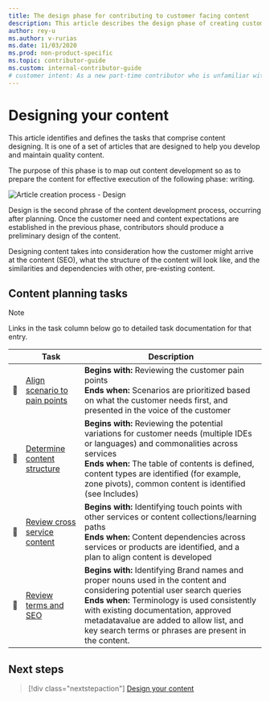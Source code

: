 ```yaml
---
title: The design phase for contributing to customer facing content
description: This article describes the design phase of creating customer facing content
author: rey-u
ms.author: v-rurias
ms.date: 11/03/2020
ms.prod: non-product-specific
ms.topic: contributor-guide
ms.custom: internal-contributor-guide
# customer intent: As a new part-time contributor who is unfamiliar with the design phase of content develop I need how to design my content so it maximally aligns with existing content and addresses customer needs.
---
```


# Designing your content

This article identifies and defines the tasks that comprise content designing. It is one of a set of articles that are designed to help you develop and maintain quality content.

The purpose of this phase is to map out content development so as to prepare the content for effective execution of the following phase: writing.

![Article creation process - Design](./media/content-dev/2-design.svg)
<!--- this image should be 3 to 5 process buckets that reflect the work of planning --->

Design is the second phrase of the content development process, occurring after planning. Once the customer need and content expectations are established in the previous phase, contributors should produce a preliminary design of the content.

Designing content takes into consideration how the customer might arrive at the content (SEO), what the structure of the content will look like, and the similarities and dependencies with other, pre-existing content.

## Content planning tasks

> [!NOTE]
> Links in the task column below go to detailed task documentation for that entry.

|  | Task | Description |
|-|-|-|
|  | [Align scenario to pain points]() | **Begins with:** Reviewing the customer pain points <br>**Ends when:** Scenarios are prioritized based on what the customer needs first, and presented in the voice of the customer|
|  | [Determine content structure]() | **Begins with:** Reviewing the potential variations for customer needs (multiple IDEs or languages) and commonalities across services <br>**Ends when:** The table of contents is defined, content types are identified (for example, zone pivots), common content is identified (see Includes)|
|  | [Review cross service content]() | **Begins with:** Identifying touch points with other services or content collections/learning paths<br>**Ends when:** Content dependencies across services or products are identified, and a plan to align content is developed|
|  | [Review terms and SEO]() | **Begins with:** Identifying Brand names and proper nouns used in the content and considering potential user search queries<br>**Ends when:** Terminology is used consistently with existing documentation, approved metadatavalue are added to allow list, and key search terms or phrases are present in the content.|

## Next steps

> [!div class="nextstepaction"]
> [Design your content](./content-dev-design.md)
